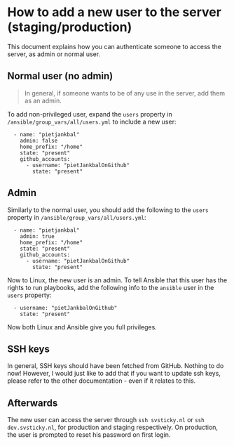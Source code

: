 # How to add a new user to the server (staging/production)

This document explains how you can authenticate someone to access the server, as
admin or normal user.

## Normal user (no admin)

> In general, if someone wants to be of any use in the server, add them as an
> admin.

To add non-privileged user, expand the `users` property in `/ansible/group_vars/all/users.yml`
to include a new user:

```
  - name: "pietjankbal"
    admin: false
    home_prefix: "/home"
    state: "present"
    github_accounts:
      - username: "pietJankbalOnGithub"
        state: "present"
```

## Admin

Similarly to the normal user, you should add the following to the `users`
property in `/ansible/group_vars/all/users.yml`:

```
  - name: "pietjankbal"
    admin: true
    home_prefix: "/home"
    state: "present"
    github_accounts:
      - username: "pietJankbalOnGithub"
        state: "present"
```

Now to Linux, the new user is an admin. To tell Ansible that this user has
the rights to run playbooks, add the following info to the `ansible` user
in the `users` property:

```
  - username: "pietJankbalOnGithub"
    state: "present"
```

Now both Linux and Ansible give you full privileges.

## SSH keys

In general, SSH keys should have been fetched from GitHub. Nothing to do now!
However, I would just like to add that if you want to update ssh keys, please
refer to the other documentation - even if it relates to this.

## Afterwards

The new user can access the server through `ssh svsticky.nl` or `ssh
dev.svsticky.nl`, for production and staging respectively. On production, the
user is prompted to reset his password on first login.
